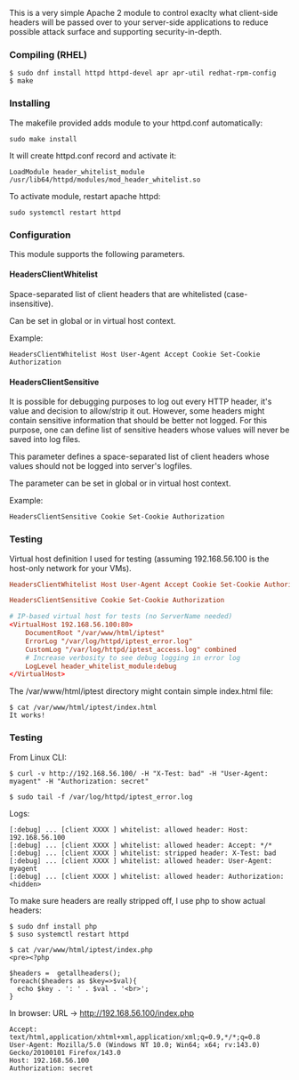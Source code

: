 
This is a very simple Apache 2 module to control exaclty what client-side headers will
be passed over to your server-side applications to reduce possible attack surface and
supporting security-in-depth.

### Compiling (RHEL)

```
$ sudo dnf install httpd httpd-devel apr apr-util redhat-rpm-config
$ make
```


### Installing

The makefile provided adds module to your httpd.conf automatically:

```
sudo make install
```

It will create httpd.conf record and activate it:

```
LoadModule header_whitelist_module /usr/lib64/httpd/modules/mod_header_whitelist.so
```

To activate module, restart apache httpd:

```
sudo systemctl restart httpd
```

### Configuration 

This module supports the following parameters.

#### HeadersClientWhitelist

Space-separated list of client headers that are whitelisted (case-insensitive).

Can be set in global or in virtual host context.

Example:
```
HeadersClientWhitelist Host User-Agent Accept Cookie Set-Cookie Authorization
```

#### HeadersClientSensitive

It is possible for debugging purposes to log out every HTTP header, it's value and decision
to allow/strip it out. However, some headers might contain sensitive information that should
be better not logged. For this purpose, one can define list of sensitive headers whose values
will never be saved into log files.

This parameter defines a space-separated list of client headers whose values should not be 
logged into server's logfiles.

The parameter can be set in global or in virtual host context.

Example: 
```
HeadersClientSensitive Cookie Set-Cookie Authorization
```

### Testing

Virtual host definition I used for testing (assuming 192.168.56.100 is the host-only network 
for your VMs).

```httpd.conf
HeadersClientWhitelist Host User-Agent Accept Cookie Set-Cookie Authorization

HeadersClientSensitive Cookie Set-Cookie Authorization

# IP-based virtual host for tests (no ServerName needed)
<VirtualHost 192.168.56.100:80>
    DocumentRoot "/var/www/html/iptest"
    ErrorLog "/var/log/httpd/iptest_error.log"
    CustomLog "/var/log/httpd/iptest_access.log" combined
    # Increase verbosity to see debug logging in error log
    LogLevel header_whitelist_module:debug
</VirtualHost>
```

The /var/www/html/iptest directory might contain simple index.html file:

```
$ cat /var/www/html/iptest/index.html
It works!
```

### Testing

From Linux CLI:

```
$ curl -v http://192.168.56.100/ -H "X-Test: bad" -H "User-Agent: myagent" -H "Authorization: secret"

$ sudo tail -f /var/log/httpd/iptest_error.log
```

Logs:
```
[:debug] ... [client XXXX ] whitelist: allowed header: Host: 192.168.56.100
[:debug] ... [client XXXX ] whitelist: allowed header: Accept: */*
[:debug] ... [client XXXX ] whitelist: stripped header: X-Test: bad
[:debug] ... [client XXXX ] whitelist: allowed header: User-Agent: myagent
[:debug] ... [client XXXX ] whitelist: allowed header: Authorization: <hidden>
```

To make sure headers are really stripped off, I use php to show actual headers:


```
$ sudo dnf install php
$ suso systemctl restart httpd
```

```
$ cat /var/www/html/iptest/index.php
<pre><?php

$headers =  getallheaders();
foreach($headers as $key=>$val){
  echo $key . ': ' . $val . '<br>';
}
```

In browser:
URL -> http://192.168.56.100/index.php

```text
Accept: text/html,application/xhtml+xml,application/xml;q=0.9,*/*;q=0.8
User-Agent: Mozilla/5.0 (Windows NT 10.0; Win64; x64; rv:143.0) Gecko/20100101 Firefox/143.0
Host: 192.168.56.100
Authorization: secret
```
